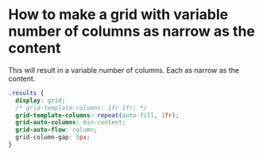 # How to make a grid with variable number of columns as narrow as the content

This will result in a variable number of columns. Each as narrow as the content.

```css
.results {
  display: grid;
  /* grid-template-columns: 1fr 1fr; */
  grid-template-columns: repeat(auto-fill, 1fr);
  grid-auto-columns: min-content;
  grid-auto-flow: column;
  grid-column-gap: 5px;
}
```
